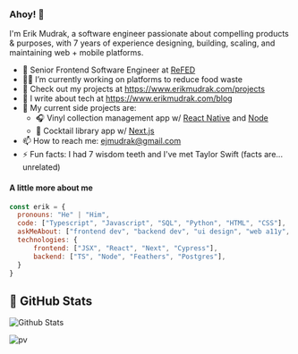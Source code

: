 ### Ahoy! 👋
I'm Erik Mudrak, a software engineer passionate about compelling products & purposes, with 7 years of experience designing, building, scaling, and maintaining web + mobile platforms.

- 💼 Senior Frontend Software Engineer at [ReFED](https://refed.org/)
- 👨‍💻 I’m currently working on platforms to reduce food waste
- 📱 Check out my projects at https://www.erikmudrak.com/projects
- 📝 I write about tech at https://www.erikmudrak.com/blog
- 🔨 My current side projects are:
  - 🎧 Vinyl collection management app w/ [React Native](https://github.com/ejmudrak/groovebase-mobile) and [Node](https://github.com/ejmudrak/groovebase-api)
  - 🍹 Cocktail library app w/ [Next.js](https://github.com/ejmudrak/nexttails)
- 📫 How to reach me: ejmudrak@gmail.com
- ⚡ Fun facts: I had 7 wisdom teeth and I've met Taylor Swift (facts are... unrelated)

#### A little more about me
```javascript
const erik = {
  pronouns: "He" | "Him",
  code: ["Typescript", "Javascript", "SQL", "Python", "HTML", "CSS"],
  askMeAbout: ["frontend dev", "backend dev", "ui design", "web a11y", "usability testing"],
  technologies: {
      frontend: ["JSX", "React", "Next", "Cypress"],
      backend: ["TS", "Node", "Feathers", "Postgres"],
  }
}
```

## :pencil: GitHub Stats

![Github Stats](https://github-readme-stats-alpha-ivory.vercel.app/api?username=ejmudrak&show_icons=true&hide_border=true&theme=vue-dark&count_private=true)

<!-- <img align="left" src="https://github-readme-stats-alpha-ivory.vercel.app/api/top-langs/?username=ejmudrak&theme=vue-dark" alt="Erik's Languages Used" /> -->

![pv](https://pageview.vercel.app/?github_user=ejmudrak)
